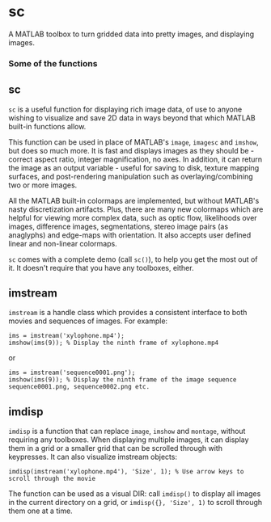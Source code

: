 sc
==

A MATLAB toolbox to turn gridded data into pretty images, and displaying images.

### Some of the functions

## sc

`sc` is a useful function for displaying rich image data, of use to anyone wishing to visualize and save 2D data in ways beyond that which MATLAB built-in functions allow.

This function can be used in place of MATLAB's `image`, `imagesc` and `imshow`, but does so much more. It is fast and displays images as they should be - correct aspect ratio, integer magnification, no axes. In addition, it can return the image as an output variable - useful for saving to disk, texture mapping surfaces, and post-rendering manipulation such as overlaying/combining two or more images.

All the MATLAB built-in colormaps are implemented, but without MATLAB's nasty discretization artifacts. Plus, there are many new colormaps which are helpful for viewing more complex data, such as optic flow, likelihoods over images, difference images, segmentations, stereo image pairs (as anaglyphs) and edge-maps with orientation. It also accepts user defined linear and non-linear colormaps.

`sc` comes with a complete demo (call `sc()`), to help you get the most out of it. It doesn't require that you have any toolboxes, either.

## imstream

`imstream` is a handle class which provides a consistent interface to both movies and sequences of images. For example:

    ims = imstream('xylophone.mp4');
    imshow(ims(9)); % Display the ninth frame of xylophone.mp4

or

    ims = imstream('sequence0001.png');
    imshow(ims(9)); % Display the ninth frame of the image sequence sequence0001.png, sequence0002.png etc.
  
## imdisp

`imdisp` is a function that can replace `image`, `imshow` and `montage`, without requiring any toolboxes. When displaying multiple images, it can display them in a grid or a smaller grid that can be scrolled through with keypresses. It can also visualize imstream objects:

    imdisp(imstream('xylophone.mp4'), 'Size', 1); % Use arrow keys to scroll through the movie

The function can be used as a visual DIR: call `imdisp()` to display all images in the current directory on a grid, or `imdisp({}, 'Size', 1)` to scroll through them one at a time.
